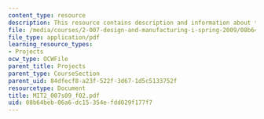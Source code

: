 ```yaml
---
content_type: resource
description: This resource contains description and information about the format delivery.
file: /media/courses/2-007-design-and-manufacturing-i-spring-2009/08b64beb06a6dc15354efdd029f177f7_MIT2_007s09_f02.pdf
file_type: application/pdf
learning_resource_types:
- Projects
ocw_type: OCWFile
parent_title: Projects
parent_type: CourseSection
parent_uid: 84dfecf8-a23f-522f-3d67-1d5c5133752f
resourcetype: Document
title: MIT2_007s09_f02.pdf
uid: 08b64beb-06a6-dc15-354e-fdd029f177f7
---
```

